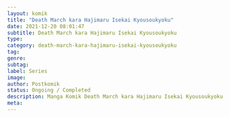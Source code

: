 ```yaml
---
layout: komik
title: "Death March kara Hajimaru Isekai Kyousoukyoku"
date: 2021-12-20 08:01:47
subtitle: Death March kara Hajimaru Isekai Kyousoukyoku
type: 
category: death-march-kara-hajimaru-isekai-kyousoukyoku
tag: 
genre: 
subtag: 
label: Series
image: 
author: Postkomik
status: Ongoing / Completed
description: Manga Komik Death March kara Hajimaru Isekai Kyousoukyoku | Bahasa Indonesia
meta: 
---
```

